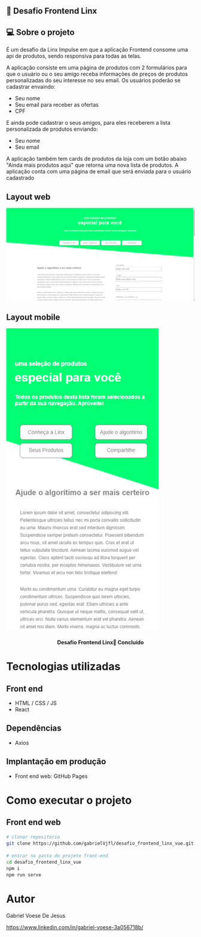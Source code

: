 ## 🚀 Desafio Frontend Linx

## 💻 Sobre o projeto


É um desafio da Linx Impulse em que a aplicação Frontend consome uma api de produtos, sendo responsiva para todas as telas.

A aplicação consiste em uma página de produtos com 2 formulários para que o usuário ou o seu amigo receba informações de preços de produtos personalizadas do seu interesse no seu email.
Os usuários poderão se cadastrar envaindo:
- Seu nome
- Seu email para receber as ofertas
- CPF

E ainda pode cadastrar o seus amigos, para eles receberem a lista personalizada de produtos enviando:
- Seu nome
- Seu email

A aplicação também tem cards de produtos da loja com um botão abaixo "Ainda mais produtos aqui" que retorna uma nova lista de produtos.
A aplicação conta com uma página de email que será enviada para o usuário cadastrado

## Layout web
![Web 1](https://github.com/gabrielVjfl/desafio_frontend_linx_vue/blob/main/src/assets/tela1.png)

## Layout mobile
![Mobile 1](https://github.com/gabrielVjfl/desafio_frontend_linx_vue/blob/main/src/assets/tela2.png) 


<h4 align="center"> 
	 Desafio Frontend Linx🚀 Concluído 
</h4>

# Tecnologias utilizadas
## Front end
- HTML / CSS / JS 
- React

## Dependências
- Axios


## Implantação em produção
- Front end web: GitHub Pages

# Como executar o projeto
## Front end web
```bash
# clonar repositório
git clone https://github.com/gabrielVjfl/desafio_frontend_linx_vue.git

# entrar na pasta do projeto front-end
cd desafio_frontend_linx_vue
npm i
npm run serve

```

# Autor

Gabriel Voese De Jesus

https://www.linkedin.com/in/gabriel-voese-3a056718b/
